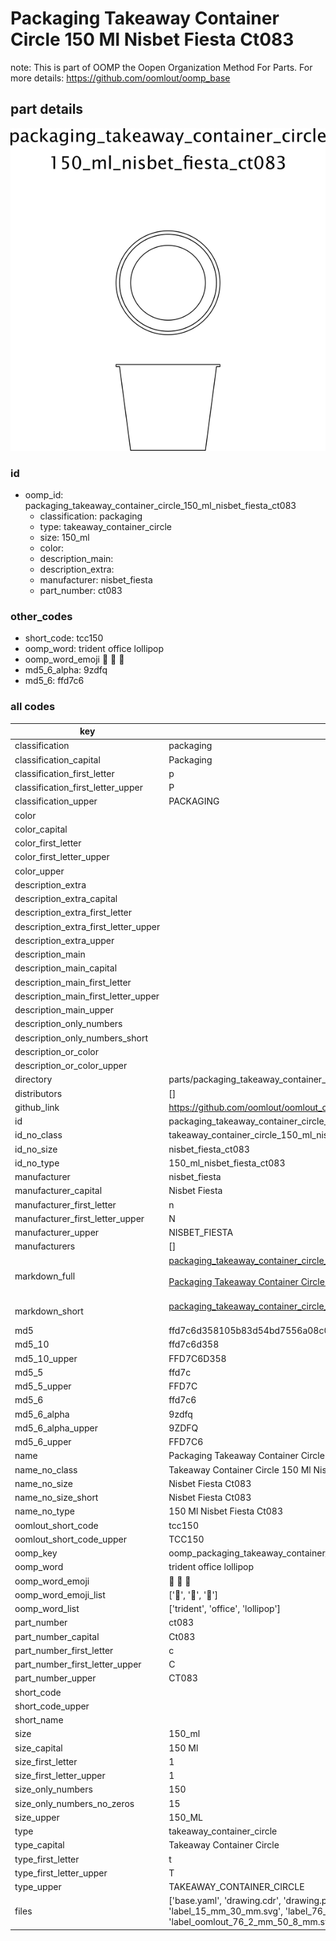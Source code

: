 # Packaging Takeaway Container Circle 150 Ml Nisbet Fiesta Ct083  

note: This is part of OOMP the Oopen Organization Method For Parts. For more details: https://github.com/oomlout/oomp_base

##  part details

[![](drawing_600.png)](drawing.png)




### id
* oomp_id: packaging_takeaway_container_circle_150_ml_nisbet_fiesta_ct083
  * classification: packaging
  * type: takeaway_container_circle
  * size: 150_ml
  * color: 
  * description_main: 
  * description_extra: 
  * manufacturer: nisbet_fiesta
  * part_number: ct083

### other_codes
* short_code: tcc150
* oomp_word: trident office lollipop
* oomp_word_emoji :trident: :office: :lollipop:
* md5_6_alpha: 9zdfq
* md5_6: ffd7c6

### all codes 
| key | value |  
| --- | --- |  
| classification | packaging |  
| classification_capital | Packaging |  
| classification_first_letter | p |  
| classification_first_letter_upper | P |  
| classification_upper | PACKAGING |  
| color |  |  
| color_capital |  |  
| color_first_letter |  |  
| color_first_letter_upper |  |  
| color_upper |  |  
| description_extra |  |  
| description_extra_capital |  |  
| description_extra_first_letter |  |  
| description_extra_first_letter_upper |  |  
| description_extra_upper |  |  
| description_main |  |  
| description_main_capital |  |  
| description_main_first_letter |  |  
| description_main_first_letter_upper |  |  
| description_main_upper |  |  
| description_only_numbers |  |  
| description_only_numbers_short |   |  
| description_or_color |   |  
| description_or_color_upper |   |  
| directory | parts/packaging_takeaway_container_circle_150_ml_nisbet_fiesta_ct083 |  
| distributors | [] |  
| github_link | https://github.com/oomlout/oomlout_oomp_part_src/tree/main/parts/packaging_takeaway_container_circle_150_ml_nisbet_fiesta_ct083/working |  
| id | packaging_takeaway_container_circle_150_ml_nisbet_fiesta_ct083 |  
| id_no_class | takeaway_container_circle_150_ml_nisbet_fiesta_ct083 |  
| id_no_size | nisbet_fiesta_ct083 |  
| id_no_type | 150_ml_nisbet_fiesta_ct083 |  
| manufacturer | nisbet_fiesta |  
| manufacturer_capital | Nisbet Fiesta |  
| manufacturer_first_letter | n |  
| manufacturer_first_letter_upper | N |  
| manufacturer_upper | NISBET_FIESTA |  
| manufacturers | [] |  
| markdown_full | [packaging_takeaway_container_circle_150_ml_nisbet_fiesta_ct083](https://github.com/oomlout/oomlout_oomp_part_src/tree/main/parts/packaging_takeaway_container_circle_150_ml_nisbet_fiesta_ct083/working)<br>[](https://github.com/oomlout/oomlout_oomp_part_src/tree/main/parts/packaging_takeaway_container_circle_150_ml_nisbet_fiesta_ct083/working)<br>[Packaging Takeaway Container Circle 150 Ml Nisbet Fiesta Ct083](https://github.com/oomlout/oomlout_oomp_part_src/tree/main/parts/packaging_takeaway_container_circle_150_ml_nisbet_fiesta_ct083/working)<br><br> |  
| markdown_short | [packaging_takeaway_container_circle_150_ml_nisbet_fiesta_ct083](https://github.com/oomlout/oomlout_oomp_part_src/tree/main/parts/packaging_takeaway_container_circle_150_ml_nisbet_fiesta_ct083/working)<br><br> |  
| md5 | ffd7c6d358105b83d54bd7556a08c01f |  
| md5_10 | ffd7c6d358 |  
| md5_10_upper | FFD7C6D358 |  
| md5_5 | ffd7c |  
| md5_5_upper | FFD7C |  
| md5_6 | ffd7c6 |  
| md5_6_alpha | 9zdfq |  
| md5_6_alpha_upper | 9ZDFQ |  
| md5_6_upper | FFD7C6 |  
| name | Packaging Takeaway Container Circle 150 Ml Nisbet Fiesta Ct083 |  
| name_no_class | Takeaway Container Circle 150 Ml Nisbet Fiesta Ct083 |  
| name_no_size | Nisbet Fiesta Ct083 |  
| name_no_size_short | Nisbet Fiesta Ct083 |  
| name_no_type | 150 Ml Nisbet Fiesta Ct083 |  
| oomlout_short_code | tcc150 |  
| oomlout_short_code_upper | TCC150 |  
| oomp_key | oomp_packaging_takeaway_container_circle_150_ml_nisbet_fiesta_ct083 |  
| oomp_word | trident office lollipop |  
| oomp_word_emoji | :trident: :office: :lollipop: |  
| oomp_word_emoji_list | [':trident:', ':office:', ':lollipop:'] |  
| oomp_word_list | ['trident', 'office', 'lollipop'] |  
| part_number | ct083 |  
| part_number_capital | Ct083 |  
| part_number_first_letter | c |  
| part_number_first_letter_upper | C |  
| part_number_upper | CT083 |  
| short_code |  |  
| short_code_upper |  |  
| short_name |  |  
| size | 150_ml |  
| size_capital | 150 Ml |  
| size_first_letter | 1 |  
| size_first_letter_upper | 1 |  
| size_only_numbers | 150 |  
| size_only_numbers_no_zeros | 15 |  
| size_upper | 150_ML |  
| type | takeaway_container_circle |  
| type_capital | Takeaway Container Circle |  
| type_first_letter | t |  
| type_first_letter_upper | T |  
| type_upper | TAKEAWAY_CONTAINER_CIRCLE |  
| files | ['base.yaml', 'drawing.cdr', 'drawing.pdf', 'drawing.png', 'drawing.svg', 'drawing_300.png', 'drawing_600.png', 'label_15_mm_30_mm.pdf', 'label_15_mm_30_mm.svg', 'label_76_2_mm_50_8_mm.pdf', 'label_76_2_mm_50_8_mm.svg', 'label_oomlout_76_2_mm_50_8_mm.pdf', 'label_oomlout_76_2_mm_50_8_mm.svg', 'readme.md', 'working.json', 'working.yaml'] |  
